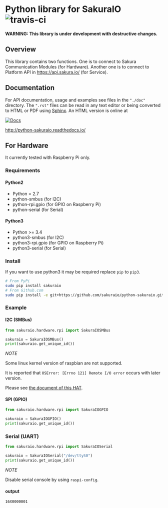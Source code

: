 # Python library for SakuraIO ![travis-ci](https://travis-ci.org/sakuraio/python-sakuraio.svg?branch=master)

**WARNING: This library is under development with destructive changes.**

## Overview

This library contains two functions.
One is to connect to Sakura Communication Modules (for Hardware).
Another one is to connect to Platform API in https://api.sakura.io/ (for Service).


## Documentation

For API documentation, usage and examples see files in the `"./doc"`
directory.  The `".rst"` files can be read in any text editor or being converted to
HTML or PDF using [Sphinx](http://sphinx-doc.org/). An HTML version is online at

[![Docs](https://readthedocs.org/projects/python-sakuraio/badge/?version=latest)](http://python-sakuraio.readthedocs.io/)

http://python-sakuraio.readthedocs.io/


## For Hardware

It currently tested with Raspberry Pi only.

### Requirements

#### Python2

* Python = 2.7
* python-smbus (for I2C)
* python-rpi.gpio (for GPIO on Raspberry Pi)
* python-serial (for Serial)

#### Python3

* Python >= 3.4
* python3-smbus (for I2C)
* python3-rpi.gpio (for GPIO on Raspberry Pi)
* python3-serial (for Serial)

### Install

If you want to use python3 it may be required replace `pip` to `pip3`.

```bash
# From PyPi
sudo pip install sakuraio
# From Github.com
sudo pip install -e git+https://github.com/sakuraio/python-sakuraio.git#egg=sakuraio
```

### Example

#### I2C (SMBus)

```python
from sakuraio.hardware.rpi import SakuraIOSMBus

sakuraio = SakuraIOSMBus()
print(sakuraio.get_unique_id())
```

*NOTE*

Some linux kernel version of raspbian are not supported.

It is reported that `OSError: [Errno 121] Remote I/O error` occurs with later version.

Please see [the document of this HAT](https://sakura.io/developer/pdf/sco-rpi-01_manual_v1.0.1.pdf).

#### SPI (GPIO)

```python
from sakuraio.hardware.rpi import SakuraIOGPIO

sakuraio = SakuraIOGPIO()
print(sakuraio.get_unique_id())
```


### Serial (UART)

```python
from sakuraio.hardware.rpi import SakuraIOSerial

sakuraio = SakuraIOSerial("/dev/ttyS0")
print(sakuraio.get_unique_id())
```

*NOTE*

Disable serial console by using `raspi-config`.


#### output

```
16X0000001
```
